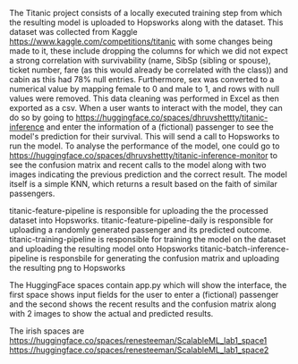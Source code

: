 The Titanic project consists of a locally executed training step from which the resulting model is uploaded to Hopsworks along with the dataset. This dataset was collected from Kaggle https://www.kaggle.com/competitions/titanic with some changes being made to it, these include dropping the columns for which we did not expect a strong correlation with survivability (name, SibSp (sibling or spouse), ticket number, fare (as this would already be correlated with the class)) and cabin as this had 78% null entries. Furthermore, sex was converted to a numerical value by mapping female to 0 and male to 1, and rows with null values were removed. This data cleaning was performed in Excel as then exported as a csv. 
When a user wants to interact with the model, they can do so by going to https://huggingface.co/spaces/dhruvshettty/titanic-inference and enter the information of a (fictional) passenger to see the model's prediction for their survival. This will send a call to Hopsworks to run the model.
To analyse the performance of the model, one could go to https://huggingface.co/spaces/dhruvshettty/titanic-inference-monitor to see the confusion matrix and recent calls to the model along with two images indicating the previous prediction and the correct result.
The model itself is a simple KNN, which returns a result based on the faith of similar passengers.

titanic-feature-pipeline is responsible for uploading the the processed dataset into Hopsworks.
titanic-feature-pipeline-daily is responsible for uploading a randomly generated passenger and its predicted outcome.
titanic-training-pipeline is responsible for training the model on the dataset and uploading the resulting model onto Hopsworks
titanic-batch-inference-pipeline is responsbile for generating the confusion matrix and uploading the resulting png to Hopsworks 

The HuggingFace spaces contain app.py which will show the interface, the first space shows input fields for the user to enter a (fictional) passenger and the second shows the recent results and the confusion matrix along with 2 images to show the actual and predicted results.

The irish spaces are
https://huggingface.co/spaces/renesteeman/ScalableML_lab1_space1
https://huggingface.co/spaces/renesteeman/ScalableML_lab1_space2
